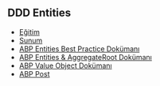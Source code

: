 ## DDD Entities

- [Eğitim]()
- [Sunum](https://bit.ly/ddd-entities)
- [ABP Entities Best Practice Dokümanı](https://docs.abp.io/en/abp/latest/Best-Practices/Entities)
- [ABP Entities & AggregateRoot Dokümanı](https://docs.abp.io/en/abp/latest/Entities)
- [ABP Value Object Dokümanı](https://docs.abp.io/en/abp/latest/Value-Objects)
- [ABP Post]()
